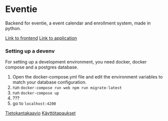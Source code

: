 # Eventie

Backend for eventie, a event calendar and enrollment system, made in python.

[Link to frontend](https://github.com/MergHQ/eventie-frontend)
[Link to application](http://eventie-frontend.herokuapp.com/)

### Setting up a devenv

For setting up a development environment, you need docker, docker compose and a postgres database.

1. Open the docker-compose.yml file and edit the environment variables to match your database configuration.
3. run `docker-compose run web npm run migrate-latest`
4. run `docker-compose up`
5. ???
6. go to `localhost:4200`

[Tietokantakaavio](/docs/database.md)
[Käyttötapaukset](/docs/docs.md)
